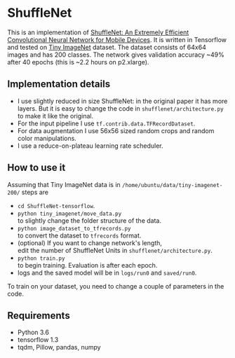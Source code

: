 # ShuffleNet

This is an implementation of
[ShuffleNet: An Extremely Efficient Convolutional Neural Network for Mobile Devices](https://arxiv.org/abs/1707.01083).
It is written in Tensorflow and tested on [Tiny ImageNet](https://tiny-imagenet.herokuapp.com/) dataset.
The dataset consists of 64x64 images and has 200 classes. The network gives validation accuracy ~49% after 40 epochs (this is ~2.2 hours on p2.xlarge).

## Implementation details
* I use slightly reduced in size ShuffleNet: in the original paper it has more layers. But it is easy to change the code in `shufflenet/architecture.py` to make it like the original.
* For the input pipeline I use `tf.contrib.data.TFRecordDataset`.
* For data augmentation I use 56x56 sized random crops and random color manipulations.
* I use a reduce-on-plateau learning rate scheduler.

## How to use it
Assuming that Tiny ImageNet data is in `/home/ubuntu/data/tiny-imagenet-200/` steps are
* `cd ShuffleNet-tensorflow`.
* `python tiny_imagenet/move_data.py`  
to slightly change the folder structure of the data.
* `python image_dataset_to_tfrecords.py`  
to convert the dataset to `tfrecords` format.
* (optional) If you want to change network's length,  
edit the number of ShuffleNet Units in `shufflenet/architecture.py`.
* `python train.py`  
to begin training. Evaluation is after each epoch.
* logs and the saved model will be in `logs/run0` and `saved/run0`.

To train on your dataset, you need to change a couple of parameters in the code.
## Requirements
* Python 3.6
* tensorflow 1.3
* tqdm, Pillow, pandas, numpy
